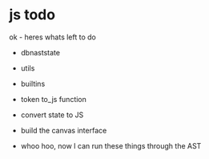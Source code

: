 js todo
===========


ok - heres whats left to do


 - dbnaststate
 - utils
 - builtins



 - token to\_js function
 - convert state to JS
 - build the canvas interface
 - whoo hoo, now I can run these things through the AST
 